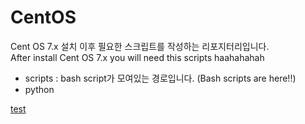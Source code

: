 # CentOS

Cent OS 7.x 설치 이후 필요한 스크립트를 작성하는 리포지터리입니다.<br>
After install Cent OS 7.x  you will need this scripts haahahahah


 - scripts : bash script가 모여있는 경로입니다. (Bash scripts are here!!)
 - python


 [test](scripts/test.md)

